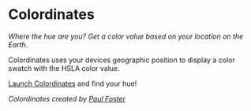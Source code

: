 # Colordinates

*Where the hue are you? Get a color value based on your location on the Earth.*

Colordinates uses your devices geographic position to display a color swatch with the HSLA color value.

[Launch Colordinates](https://plfstr.github.io/colordinates/) and find your hue!

_Colordinates created by [Paul Foster](https://www.paulfosterdesign.co.uk/blog/colordinates/)_
